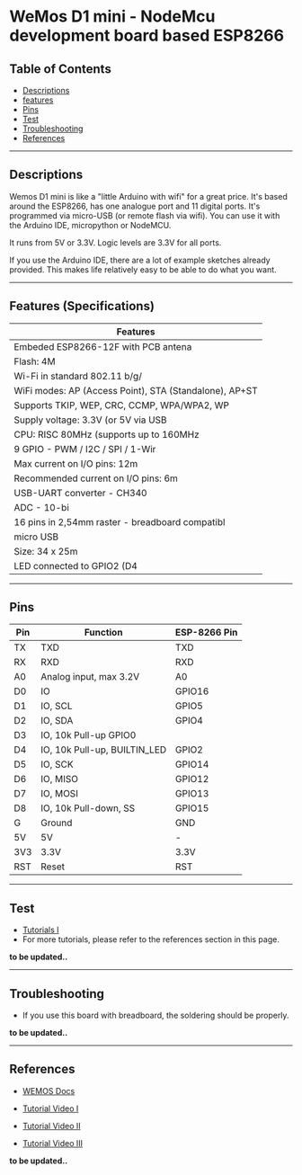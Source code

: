 # WeMos D1 mini - NodeMcu development board based ESP8266

## Table of Contents

-   [Descriptions](#descriptions)
-   [features](#features)
-   [Pins](#pins)
-   [Test](#test-code)
-   [Troubleshooting](#troubleshooting)
-   [References](#references)

---

## Descriptions

Wemos D1 mini is like a "little Arduino with wifi" for a great price. It's based around the ESP8266, has one analogue port and 11 digital ports. It's programmed via micro-USB (or remote flash via wifi). You can use it with the Arduino IDE, micropython or NodeMCU.

It runs from 5V or 3.3V. Logic levels are 3.3V for all ports.

If you use the Arduino IDE, there are a lot of example sketches already provided. This makes life relatively easy to be able to do what you want.

---

## Features (Specifications)

| Features                                               |
| ------------------------------------------------------ |
| Embeded ESP8266-12F with PCB antena                    |
| Flash: 4M                                              |
| Wi-Fi in standard 802.11 b/g/                          |
| WiFi modes: AP (Access Point), STA (Standalone), AP+ST |
| Supports TKIP, WEP, CRC, CCMP, WPA/WPA2, WP            |
| Supply voltage: 3.3V (or 5V via USB                    |
| CPU: RISC 80MHz (supports up to 160MHz                 |
| 9 GPIO - PWM / I2C / SPI / 1-Wir                       |
| Max current on I/O pins: 12m                           |
| Recommended current on I/O pins: 6m                    |
| USB-UART converter - CH340                             |
| ADC - 10-bi                                            |
| 16 pins in 2,54mm raster - breadboard compatibl        |
| micro USB                                              |
| Size: 34 x 25m                                         |
| LED connected to GPIO2 (D4                             |

---

## Pins

| Pin | Function                     | ESP-8266 Pin |
| --- | ---------------------------- | ------------ |
| TX  | TXD                          | TXD          |
| RX  | RXD                          | RXD          |
| A0  | Analog input, max 3.2V       | A0           |
| D0  | IO                           | GPIO16       |
| D1  | IO, SCL                      | GPIO5        |
| D2  | IO, SDA                      | GPIO4        |
| D3  | IO, 10k Pull-up GPIO0        |              |
| D4  | IO, 10k Pull-up, BUILTIN_LED | GPIO2        |
| D5  | IO, SCK                      | GPIO14       |
| D6  | IO, MISO                     | GPIO12       |
| D7  | IO, MOSI                     | GPIO13       |
| D8  | IO, 10k Pull-down, SS        | GPIO15       |
| G   | Ground                       | GND          |
| 5V  | 5V                           | -            |
| 3V3 | 3.3V                         | 3.3V         |
| RST | Reset                        | RST          |

---

## Test

-   [Tutorials I](https://www.instructables.com/Wemos-ESP8266-Getting-Started-Guide-Wemos-101/)
-   For more tutorials, please refer to the references section in this page.

**to be updated..**

---

## Troubleshooting

-   If you use this board with breadboard, the soldering should be properly.

**to be updated..**

---

## References

-   [WEMOS Docs](https://www.wemos.cc/en/latest/index.html)

-   [Tutorial Video I](http://bit.ly/Wemos-D1-mini-first-look)

-   [Tutorial Video II](https://www.youtube.com/watch?v=G73fiaOpUAc)

-   [Tutorial Video III](https://www.youtube.com/watch?v=TKN9WmunCQU)

**to be updated..**
